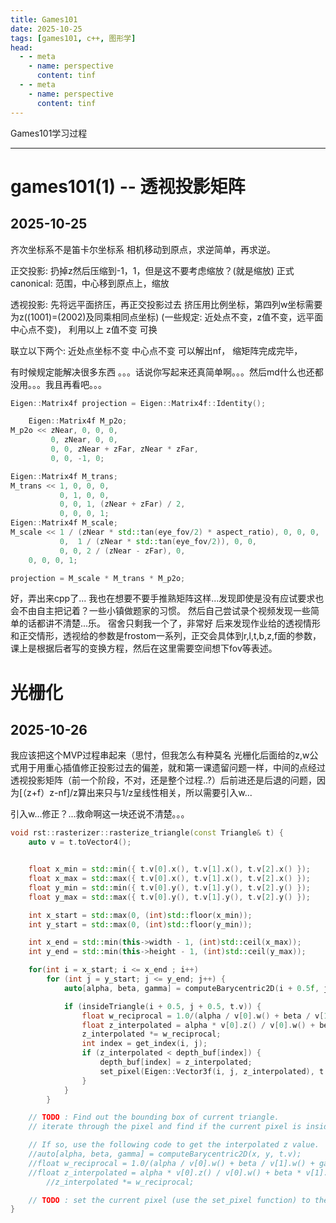 ```yaml
---
title: Games101
date: 2025-10-25
tags: [games101, c++, 图形学]
head:
  - - meta
    - name: perspective
      content: tinf
  - - meta
    - name: perspective
      content: tinf
---
```


Games101学习过程

---
# games101(1) -- 透视投影矩阵
## 2025-10-25
齐次坐标系不是笛卡尔坐标系
相机移动到原点，求逆简单，再求逆。

正交投影: 扔掉z然后压缩到-1，1，但是这不要考虑缩放？(就是缩放)
正式canonical: 范围，中心移到原点上，缩放

透视投影: 先将远平面挤压，再正交投影过去
挤压用比例坐标，第四列w坐标需要为z((1001)=(2002)及同乘相同点坐标)
(一些规定: 近处点不变，z值不变，远平面中心点不变)，
利用以上
z值不变 可换

联立以下两个:
近处点坐标不变
中心点不变
可以解出nf，
缩矩阵完成完毕，

有时候规定能解决很多东西
。。。话说你写起来还真简单啊。。。然后md什么也还都没用。。。我且再看吧。。。

```cpp
Eigen::Matrix4f projection = Eigen::Matrix4f::Identity();

    Eigen::Matrix4f M_p2o;
M_p2o << zNear, 0, 0, 0,
         0, zNear, 0, 0,
         0, 0, zNear + zFar, zNear * zFar,
	     0, 0, -1, 0;

Eigen::Matrix4f M_trans;
M_trans << 1, 0, 0, 0,
           0, 1, 0, 0,
           0, 0, 1, (zNear + zFar) / 2,
	       0, 0, 0, 1;
Eigen::Matrix4f M_scale;
M_scale << 1 / (zNear * std::tan(eye_fov/2) * aspect_ratio), 0, 0, 0,
           0,  1 / (zNear * std::tan(eye_fov/2)), 0, 0,
           0, 0, 2 / (zNear - zFar), 0,
	0, 0, 0, 1;

projection = M_scale * M_trans * M_p2o;
```
好，弄出来cpp了...
我也在想要不要手推熟矩阵这样...发现即使是没有应试要求也会不由自主把记着？一些小镇做题家的习惯。
然后自己尝试录个视频发现一些简单的话都讲不清楚...乐。
宿舍只剩我一个了，非常好
后来发现作业给的透视情形和正交情形，透视给的参数是frostom一系列，正交会具体到r,l,t,b,z,f面的参数，课上是根据后者写的变换方程，然后在这里需要空间想下fov等表述。


# 光栅化
## 2025-10-26
我应该把这个MVP过程串起来（思忖，但我怎么有种莫名
光栅化后面给的z,w公式用于用重心插值修正投影过去的偏差，就和第一课遗留问题一样，中间的点经过透视投影矩阵（前一个阶段，不对，还是整个过程..?）后前进还是后退的问题，因为[（z+f）z-nf]/z算出来只与1/z呈线性相关，所以需要引入w...

引入w...修正？...救命啊这一块还说不清楚。。。
```cpp
void rst::rasterizer::rasterize_triangle(const Triangle& t) {
    auto v = t.toVector4();


    float x_min = std::min({ t.v[0].x(), t.v[1].x(), t.v[2].x() });
    float x_max = std::max({ t.v[0].x(), t.v[1].x(), t.v[2].x() });
    float y_min = std::min({ t.v[0].y(), t.v[1].y(), t.v[2].y() });
    float y_max = std::max({ t.v[0].y(), t.v[1].y(), t.v[2].y() });

    int x_start = std::max(0, (int)std::floor(x_min));
    int y_start = std::max(0, (int)std::floor(y_min));

    int x_end = std::min(this->width - 1, (int)std::ceil(x_max));
    int y_end = std::min(this->height - 1, (int)std::ceil(y_max));

    for(int i = x_start; i <= x_end ; i++)
        for (int j = y_start; j <= y_end; j++) {
            auto[alpha, beta, gamma] = computeBarycentric2D(i + 0.5f, j + 0.5f, t.v);

            if (insideTriangle(i + 0.5, j + 0.5, t.v)) {
                float w_reciprocal = 1.0/(alpha / v[0].w() + beta / v[1].w() + gamma / v[2].w());
                float z_interpolated = alpha * v[0].z() / v[0].w() + beta * v[1].z() / v[1].w() + gamma * v[2].z() / v[2].w();
                z_interpolated *= w_reciprocal;
                int index = get_index(i, j);
                if (z_interpolated < depth_buf[index]) {
                    depth_buf[index] = z_interpolated;
                    set_pixel(Eigen::Vector3f(i, j, z_interpolated), t.getColor());
                }
			}
        }

    // TODO : Find out the bounding box of current triangle.
    // iterate through the pixel and find if the current pixel is inside the triangle

    // If so, use the following code to get the interpolated z value.
    //auto[alpha, beta, gamma] = computeBarycentric2D(x, y, t.v);
    //float w_reciprocal = 1.0/(alpha / v[0].w() + beta / v[1].w() + gamma / v[2].w());
    //float z_interpolated = alpha * v[0].z() / v[0].w() + beta * v[1].z() / v[1].w() + gamma * v[2].z() / v[2].w();
        //z_interpolated *= w_reciprocal;

    // TODO : set the current pixel (use the set_pixel function) to the color of the triangle (use getColor function) if it should be painted.
}
```